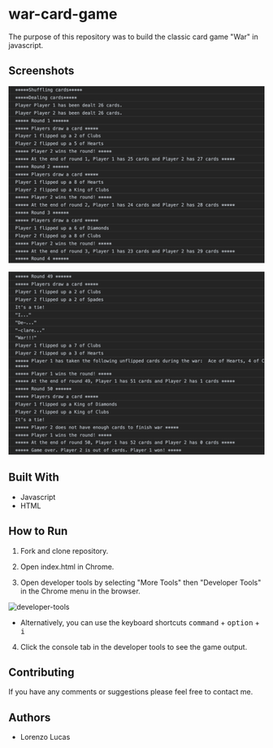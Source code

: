 # war-card-game

The purpose of this repository was to build the classic card game "War" in javascript.

## Screenshots

![console-output-game-start](./images/war_start.png)

![console-output-game-end](./images/war_end.png)

## Built With

* Javascript
* HTML

## How to Run

1. Fork and clone repository.

2. Open index.html in Chrome.

3. Open developer tools by selecting "More Tools" then "Developer Tools" in the Chrome menu in the browser.

![developer-tools](./images/devoloper_tools.png)

  * Alternatively, you can use the keyboard shortcuts <kbd>command</kbd> + <kbd>option</kbd>  + <kbd>i</kbd> 
  
  4. Click the console tab in the developer tools to see the game output.
  
## Contributing

If you have any comments or suggestions please feel free to contact me. 

## Authors

* Lorenzo Lucas 
